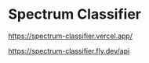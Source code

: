 # Spectrum Classifier

https://spectrum-classifier.vercel.app/

https://spectrum-classifier.fly.dev/api